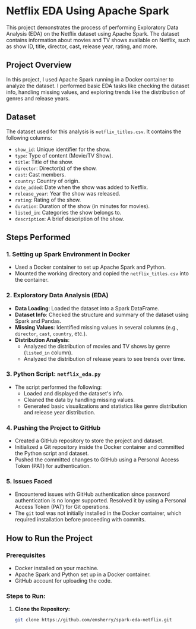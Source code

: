 # Netflix EDA Using Apache Spark

This project demonstrates the process of performing Exploratory Data Analysis (EDA) on the Netflix dataset using Apache Spark. The dataset contains information about movies and TV shows available on Netflix, such as show ID, title, director, cast, release year, rating, and more.

## Project Overview

In this project, I used Apache Spark running in a Docker container to analyze the dataset. I performed basic EDA tasks like checking the dataset info, handling missing values, and exploring trends like the distribution of genres and release years.

## Dataset

The dataset used for this analysis is `netflix_titles.csv`. It contains the following columns:
- `show_id`: Unique identifier for the show.
- `type`: Type of content (Movie/TV Show).
- `title`: Title of the show.
- `director`: Director(s) of the show.
- `cast`: Cast members.
- `country`: Country of origin.
- `date_added`: Date when the show was added to Netflix.
- `release_year`: Year the show was released.
- `rating`: Rating of the show.
- `duration`: Duration of the show (in minutes for movies).
- `listed_in`: Categories the show belongs to.
- `description`: A brief description of the show.

## Steps Performed

### 1. **Setting up Spark Environment in Docker**
   - Used a Docker container to set up Apache Spark and Python.
   - Mounted the working directory and copied the `netflix_titles.csv` into the container.

### 2. **Exploratory Data Analysis (EDA)**
   - **Data Loading**: Loaded the dataset into a Spark DataFrame.
   - **Dataset Info**: Checked the structure and summary of the dataset using Spark and Pandas.
   - **Missing Values**: Identified missing values in several columns (e.g., `director`, `cast`, `country`, etc.).
   - **Distribution Analysis**:
     - Analyzed the distribution of movies and TV shows by genre (`listed_in` column).
     - Analyzed the distribution of release years to see trends over time.

### 3. **Python Script: `netflix_eda.py`**
   - The script performed the following:
     - Loaded and displayed the dataset's info.
     - Cleaned the data by handling missing values.
     - Generated basic visualizations and statistics like genre distribution and release year distribution.

### 4. **Pushing the Project to GitHub**
   - Created a GitHub repository to store the project and dataset.
   - Initialized a Git repository inside the Docker container and committed the Python script and dataset.
   - Pushed the committed changes to GitHub using a Personal Access Token (PAT) for authentication.

### 5. **Issues Faced**
   - Encountered issues with GitHub authentication since password authentication is no longer supported. Resolved it by using a Personal Access Token (PAT) for Git operations.
   - The `git` tool was not initially installed in the Docker container, which required installation before proceeding with commits.

## How to Run the Project

### Prerequisites
- Docker installed on your machine.
- Apache Spark and Python set up in a Docker container.
- GitHub account for uploading the code.

### Steps to Run:
1. **Clone the Repository:**
   ```bash
   git clone https://github.com/emsherry/spark-eda-netflix.git
